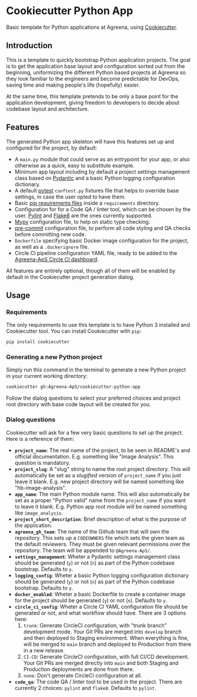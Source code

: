 # Cookiecutter Python App

Basic template for Python applications at Agreena, using 
[Cookiecutter](https://github.com/cookiecutter/cookiecutter).


## Introduction

This is a template to quickly bootstrap Python application projects. The goal
is to get the application base layout and configuration sorted out from the
beginning, uniformizing the different Python based projects at Agreena so they 
look familiar to the engineers and become predictable for DevOps, saving time 
and making people's life (hopefully) easier.

At the same time, this template pretends to be only a base point for the 
application development, giving freedom to developers to decide about codebase 
layout and architecture.


## Features

The generated Python app skeleton will have this features set up and configured
for the project, by default:

- A `main.py` module that could serve as an entrypoint for your app, or also
  otherwise as a quick, easy to substitute example.
- Minimum app layout including by default a project settings management class
  based on [Pydantic](https://pydantic-docs.helpmanual.io/) and a basic Python
  logging configuration dictionary.
- A default [pytest](https://docs.pytest.org/en/latest/) `conftest.py` fixtures
  file that helps to override base settings, in case the user opted to have 
  them.
- Basic [pip requirements files](https://pip.pypa.io/en/latest/user_guide/#requirements-files)
  inside a `requirements` directory.
- Configuration for for a Code QA / linter tool, which can be chosen by the 
  user. [Pylint](https://pylint.org/) and [Flake8](https://flake8.pycqa.org/en/latest/)
  are the ones currently supported.
- [Mypy](http://mypy-lang.org/) configuration file, to help on static type 
  checking.
- [pre-commit](https://pre-commit.com/) configuration file, to perform all
  code styling and QA checks before committing new code.
- `Dockerfile` specifying basic Docker image configuration for the project, as
  well as a `.dockerignore` file.
- Circle CI pipeline configuration YAML file, ready to be added to the
  [Agreena-ApS Circle CI dashboard](https://app.circleci.com/pipelines/github/Agreena-ApS).

All features are entirely optional, though all of them will be enabled by
default in the Cookiecutter project generation dialog.


## Usage

### Requirements

The only requirements to use this template is to have Python 3 installed and
Cookiecutter tool. You can install Cookiecutter with `pip`:

```bash
pip install cookiecutter
```

### Generating a new Python project

Simply run this command in the terminal to generate a new Python project in your
current working directory:

```bash
cookiecutter gh:Agreena-ApS/cookiecutter-python-app
```

Follow the dialog questions to select your preferred choices and project root
directory with base code layout will be created for you.

### Dialog questions

Cookiecutter will ask for a few very basic questions to set up the project. Here
is a reference of them:

- **`project_name`**: The real name of the project, to be seen in README's and
  official documentation. E.g. something like "Image Analysis". This question
  is mandatory.
- **`project_slug`**: A "slug" string to name the root project directory. This
  will automatically be set as a _slugified_ version of `project_name` if you
  just leave it blank. E.g. new project directory will be named something like 
  "hb-image-analysis".
- **`app_name`**: The main Python module name. This will also automatically be
  set as a proper "Python valid" name from the `project_name` if you want to
  leave it blank. E.g. Python app root module will be named something like 
  `image_analysis`.
- **`project_short_description`**: Brief description of what is the purpose of
  the application.
- **`agreena_gh_team`**: The name of the Github team that will own the repository.
  This sets up a `CODEOWNERS` file which sets the given team as the default 
  reviewers. They must be given relevant permissions over the repository.
  The team will be appended to `@Agreena-ApS/`.
- **`settings_management`**: Wheter a Pydantic settings management class should
  be generated (`y`) or not (`n`) as part of the Python codebase bootstrap.
  Defaults to `y`.
- **`logging_config`**: Wheter a basic Python logging configuration dictionary
  should be generated (`y`) or not (`n`) as part of the Python codebase 
  bootstrap. Defaults to `y`.
- **`docker_enabled`**: Wheter a basic Dockerfile to create a container image
  for the project should be generated (`y`) or not (`n`). Defaults to `y`.
- **`circle_ci_config`**: Wheter a Circle CI YAML configuration file should be
  generated or not, and what workflow should have. There are 3 options here:
  1. `trunk`: Generate CircleCI configuration, with "trunk branch" development
  mode. Your Git PRs are merged into `develop` branch and then deployed to
  Staging environment. When everything is fine, will be merged to `main` branch
  and deployed to Production from there in a new release.
  2. `CI-CD`: Generate CircleCI configuration, with full CI/CD development. Your
  Git PRs are merged directly into `main` and both Staging and Production
  deployments are done from there.
  3. `none`: Don't generate CircleCI configuration at all.
- **`code_qa`**: The code QA / linter tool to be used in the project. There are
  currently 2 choices: `pylint` and `flake8`. Defaults to `pylint`.
